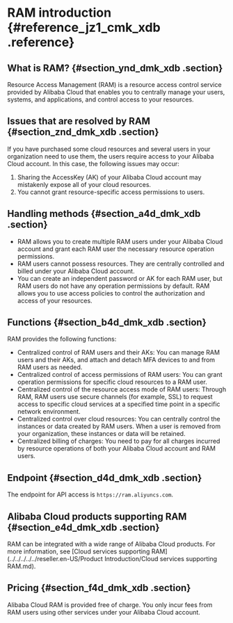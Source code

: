 # RAM introduction {#reference_jz1_cmk_xdb .reference}

## What is RAM? {#section_ynd_dmk_xdb .section}

Resource Access Management \(RAM\) is a resource access control service provided by Alibaba Cloud that enables you to centrally manage your users, systems, and applications, and control access to your resources.

## Issues that are resolved by RAM {#section_znd_dmk_xdb .section}

If you have purchased some cloud resources and several users in your organization need to use them, the users require access to your Alibaba Cloud account. In this case, the following issues may occur:

1.  Sharing the AccessKey \(AK\) of your Alibaba Cloud account may mistakenly expose all of your cloud resources.
2.  You cannot grant resource-specific access permissions to users.

## Handling methods {#section_a4d_dmk_xdb .section}

-   RAM allows you to create multiple RAM users under your Alibaba Cloud account and grant each RAM user the necessary resource operation permissions.
-   RAM users cannot possess resources. They are centrally controlled and billed under your Alibaba Cloud account.
-   You can create an independent password or AK for each RAM user, but RAM users do not have any operation permissions by default. RAM allows you to use access policies to control the authorization and access of your resources.

## Functions {#section_b4d_dmk_xdb .section}

RAM provides the following functions:

-   Centralized control of RAM users and their AKs: You can manage RAM users and their AKs, and attach and detach MFA devices to and from RAM users as needed.
-   Centralized control of access permissions of RAM users: You can grant operation permissions for specific cloud resources to a RAM user.
-   Centralized control of the resource access mode of RAM users: Through RAM, RAM users use secure channels \(for example, SSL\) to request access to specific cloud services at a specified time point in a specific network environment.
-   Centralized control over cloud resources: You can centrally control the instances or data created by RAM users. When a user is removed from your organization, these instances or data will be retained.
-   Centralized billing of charges: You need to pay for all charges incurred by resource operations of both your Alibaba Cloud account and RAM users.

## Endpoint {#section_d4d_dmk_xdb .section}

The endpoint for API access is `https://ram.aliyuncs.com`.

## Alibaba Cloud products supporting RAM {#section_e4d_dmk_xdb .section}

RAM can be integrated with a wide range of Alibaba Cloud products. For more information, see [Cloud services supporting RAM](../../../../../reseller.en-US/Product Introduction/Cloud services supporting RAM.md).

## Pricing {#section_f4d_dmk_xdb .section}

Alibaba Cloud RAM is provided free of charge. You only incur fees from RAM users using other services under your Alibaba Cloud account.

